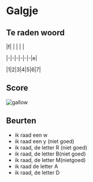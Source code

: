 # Galgje

## Te raden woord

|f| | | | |

|-|-|-|-|-|-|e|

|1|2|3|4|5|6|7|

## Score
![gallow](./images/2.png)

## Beurten
* ik raad een w
* ik raad een y (niet goed)
* ik raad, de letter R (niet goed)
* ik raad, de letter B(niet goed)
* ik raad, de letter M(nietgoed)
* ik raad de letter A
* ik raad, de letter D